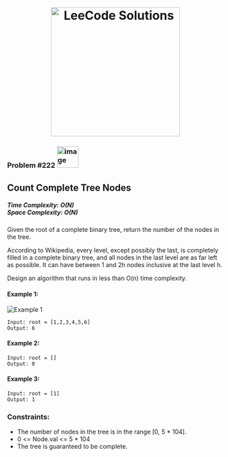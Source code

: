 <h1 align="center"><a href="https://www.linkedin.com/in/antriksh1305/"><img src="https://camo.githubusercontent.com/1eca2365da012b44816f2402011dc3ba78cefbe78228b22d60161a898d015b67/68747470733a2f2f6d69726f2e6d656469756d2e636f6d2f6d61782f313230302f312a4c75723972724a49547346526e7549595552596b53672e6a706567" alt="LeeCode Solutions" width="300"></a>
</h1>

<h3>Problem #222 <img width="50" alt="image" src="https://user-images.githubusercontent.com/100402656/214765733-eaaa4daa-f4f9-4224-a800-2e70f8b095f8.png">
</h3>

## Count Complete Tree Nodes

<h5>Time Complexity: <b>O(N)</b> <br>Space Complexity: <b>O(N)</b></h5>

Given the root of a complete binary tree, return the number of the nodes in the tree.

According to Wikipedia, every level, except possibly the last, is completely filled in a complete binary tree, and all nodes in the last level are as far left as possible. It can have between 1 and 2h nodes inclusive at the last level h.

Design an algorithm that runs in less than O(n) time complexity.

#### Example 1:
<img src="https://assets.leetcode.com/uploads/2021/01/14/complete.jpg" alt="Example 1" >

```
Input: root = [1,2,3,4,5,6]
Output: 6
```

#### Example 2:
```
Input: root = []
Output: 0
```

#### Example 3:
```
Input: root = [1]
Output: 1
```


### Constraints:
- The number of nodes in the tree is in the range [0, 5 * 104].
- 0 <= Node.val <= 5 * 104
- The tree is guaranteed to be complete.
